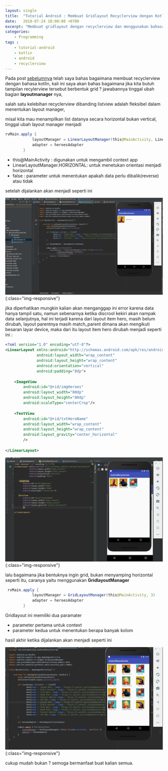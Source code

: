 ```yaml
---
layout: single
title:  "Tutorial Android : Membuat Gridlayout Recyclerview dengan Kotlin"
date:   2018-07-24 10:00:00 +0700
excerpt: "Membuat gridlayout dengan recyclerview dan menggunakan bahasa kotlin"
categories: 
    - Programming
tags : 
    - tutorial-android
    - kotlin
    - android
    - recyclerview
---
```


Pada post [sebelumnya](https://pratamawijaya.com/programming/android-recyclerview-kotlin/) telah saya bahas bagaimana membuat recyclerview dengan bahasa kotlin, kali ini saya akan bahas bagaimana jika kita butuh tampilan recylerview tersebut berbentuk grid ? jawabannya tinggal ubah bagian **layoutmanager** nya, 

salah satu kelebihan recyclerview dibanding listview adalah fleksibel dalam menentukan layout manager,

misal kita mau menampilkan list datanya secara horizontal bukan vertical, tinggal ubah layout manager menjadi

```java
rvMain.apply {
            layoutManager = LinearLayoutManager(this@MainActivity, LinearLayoutManager.HORIZONTAL, false)
            adapter = heroesAdapter
        }

```
- this@MainActivity : digunakan untuk mengambil context app
- LinearLayoutManager.HORIZONTAL: untuk menetukan orientasi menjadi horizontal
- false : parameter untuk menentukan apakah data perlu dibalik(reverse) atau tidak

setelah dijalankan akan menjadi seperti ini

![Android RecyclerView](/assets/images/recyclerview/rv_3.png){:class="img-responsive"}

jika diperhatikan mungkin kalian akan menganggap ini error karena data hanya tampil satu, namun sebenarnya ketika discrool kekiri akan nampak data selanjutnya, hal ini terjadi karena dari layout item hero, masih belum dirubah, layout parentnya masih match_parent dimana akan mengikuti besaran layar device, maka dari itu layout item hero dirubah menjadi seperti ini :

```xml
<?xml version="1.0" encoding="utf-8"?>
<LinearLayout xmlns:android="http://schemas.android.com/apk/res/android"
              android:layout_width="wrap_content"
              android:layout_height="wrap_content"
              android:orientation="vertical"
              android:padding="8dp">

    <ImageView
        android:id="@+id/imgHeroes"
        android:layout_width="80dp"
        android:layout_height="80dp"
        android:scaleType="centerCrop"/>

    <TextView
        android:id="@+id/txtHeroName"
        android:layout_width="wrap_content"
        android:layout_height="wrap_content"
        android:layout_gravity="center_horizontal"
        />

</LinearLayout>
```

![Android RecyclerView](/assets/images/recyclerview/rv_4.png){:class="img-responsive"}

lalu bagaimana jika bentuknya ingin grid, bukan menyamping horizontal seperti itu, caranya yaitu menggunakan **GridlayoutManager**

```java
 rvMain.apply {
            layoutManager = GridLayoutManager(this@MainActivity, 3)
            adapter = heroesAdapter
        }
```

Gridlayout ini memiliki dua paramater
- parameter pertama untuk context
- parameter kedua untuk menentukan berapa banyak kolom

hasil akhir ketika dijalankan akan menjadi seperti ini

![Android RecyclerView](/assets/images/recyclerview/rv_5.png){:class="img-responsive"}

cukup mudah bukan ? semoga bermanfaat buat kalian semua.
